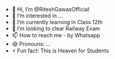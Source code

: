 - 👋 Hi, I’m @RiteshGawasOfficial
- 👀 I’m interested in ...
- 🌱 I’m currently learning in Class 12th
- 💞️ I’m looking to clear Railway Exam
- 📫 How to reach me - by Whatsapp
- 😄 Pronouns: ...
- ⚡ Fun fact: This is Heaven for Students

<!---
RiteshGawasOfficial/RiteshGawasOfficial is a ✨ special ✨ repository because its `README.md` (this file) appears on your GitHub profile.
You can click the Preview link to take a look at your changes.
--->

